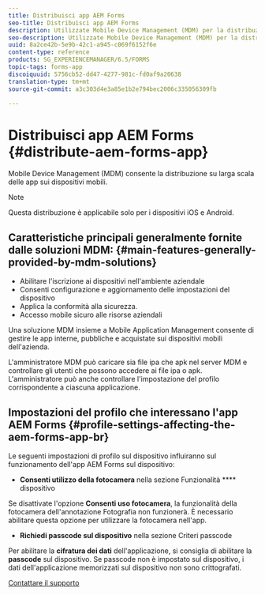 ```yaml
---
title: Distribuisci app AEM Forms
seo-title: Distribuisci app AEM Forms
description: Utilizzate Mobile Device Management (MDM) per la distribuzione su larga scala di app sui dispositivi mobili.
seo-description: Utilizzate Mobile Device Management (MDM) per la distribuzione su larga scala di app sui dispositivi mobili.
uuid: 8a2ce42b-5e9b-42c1-a945-c069f6152f6e
content-type: reference
products: SG_EXPERIENCEMANAGER/6.5/FORMS
topic-tags: forms-app
discoiquuid: 5756cb52-dd47-4277-981c-fd0af9a20638
translation-type: tm+mt
source-git-commit: a3c303d4e3a85e1b2e794bec2006c335056309fb

---
```



# Distribuisci app AEM Forms {#distribute-aem-forms-app}

Mobile Device Management (MDM) consente la distribuzione su larga scala delle app sui dispositivi mobili.

>[!NOTE]
>
>Questa distribuzione è applicabile solo per i dispositivi iOS e Android.

## Caratteristiche principali generalmente fornite dalle soluzioni MDM: {#main-features-generally-provided-by-mdm-solutions}

* Abilitare l&#39;iscrizione ai dispositivi nell&#39;ambiente aziendale
* Consenti configurazione e aggiornamento delle impostazioni del dispositivo
* Applica la conformità alla sicurezza.
* Accesso mobile sicuro alle risorse aziendali

Una soluzione MDM insieme a Mobile Application Management consente di gestire le app interne, pubbliche e acquistate sui dispositivi mobili dell&#39;azienda.

L&#39;amministratore MDM può caricare sia file ipa che apk nel server MDM e controllare gli utenti che possono accedere ai file ipa o apk. L&#39;amministratore può anche controllare l&#39;impostazione del profilo corrispondente a ciascuna applicazione.

## Impostazioni del profilo che interessano l&#39;app AEM Forms {#profile-settings-affecting-the-aem-forms-app-br}

Le seguenti impostazioni di profilo sul dispositivo influiranno sul funzionamento dell&#39;app AEM Forms sul dispositivo:

* **Consenti utilizzo della fotocamera** nella sezione Funzionalità **** dispositivo

Se disattivate l&#39;opzione **Consenti uso fotocamera**, la funzionalità della fotocamera dell&#39;annotazione [](/help/forms/using/add-attachments.md) Fotografia non funzionerà. È necessario abilitare questa opzione per utilizzare la fotocamera nell&#39;app.

* **Richiedi passcode sul dispositivo** nella sezione Criteri passcode

Per abilitare la **cifratura dei dati** dell&#39;applicazione, si consiglia di abilitare la **passcode** sul dispositivo. Se passcode non è impostato sul dispositivo, i dati dell&#39;applicazione memorizzati sul dispositivo non sono crittografati.

[Contattare il supporto](https://www.adobe.com/account/sign-in.supportportal.html)
